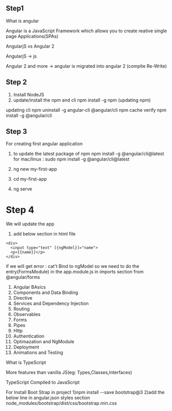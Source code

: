## Step1

What is angular

Angular is a JavaScript Framework which allows you to create reative single page Applications(SPAs)

AngularjS vs Angular 2

AngularjS -> js

Angular 2 and more -> angular is migrated into angular 2 (complte Re-Write)

## Step 2 

1) Install NodeJS
2) update/install the npm and cli
npm install -g npm (updating npm)

updating cli
npm uninstall -g angular-cli @angular/cli
npm cache verify
npm install -g @angular/cli


## Step 3

For creating first angular application
1) to update the latest package of npm
npm install -g @angular/cli@latest
for mac/linux : sudo npm install -g @angular/cli@latest

2) ng new my-first-app

3) cd my-first-app

4) ng serve

# Step 4

We will update the app

1) add below section in html file

```
<div>
  <input type="text" [{ngModel}]="name">
  <p>{{name}}</p>
</div>
```

if we will get error : cat't Bind to ngModel 
so we need to do the entry(FormsModule) in the app.module.js in imports section from @angular/forms


1) Angular BAsics
2) Components and Data Binding
3) Directive
4) Services and Dependency Injection
5) Routing
6) Observables
7) Forms 
8) Pipes
9) Http
10) Authentication
11) Optimazation and NgModule
12) Deployment
13) Animations and Testing


What is TypeScript

More features than vanilla JS(eg: Types,Classes,Interfaces)

TypeScript Compiled to JavaScript


For Install Boot Strap in project
1)npm install --save bootstrap@3
2)add the below line in angular.json styles section
node_modules/bootstrap/dist/css/bootstrap.min.css










